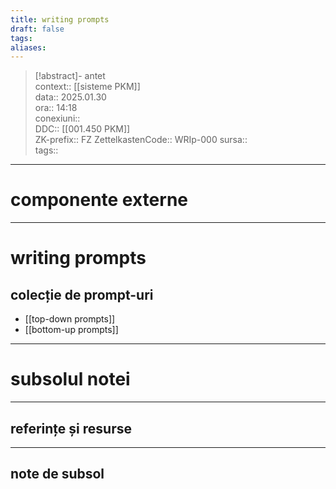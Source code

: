 ```yaml
---
title: writing prompts
draft: false
tags: 
aliases: 
---
```

> [!abstract]- antet  
> context::  [[sisteme PKM]]  
> data:: 2025.01.30  
> ora:: 14:18  
> conexiuni::  
> DDC::  [[001.450 PKM]]  
> ZK-prefix::  FZ
> ZettelkastenCode::  WRIp-000
> sursa::  
> tags::  


---
# componente externe


---

# writing prompts  
## colecție de prompt-uri
- [[top-down prompts]]
- [[bottom-up prompts]]


---
# subsolul notei
---
## referințe și resurse


---
## note de subsol  